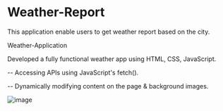 # Weather-Report
This application enable users to get weather report based on the city. 

Weather-Application

Developed a fully functional weather app using HTML, CSS, JavaScript.

-- Accessing APIs using JavaScript's fetch().

-- Dynamically modifying content on the page & background images.


![image](https://user-images.githubusercontent.com/90276347/207264320-47d263f8-89ba-4f37-921e-f9e0907253c5.png)
